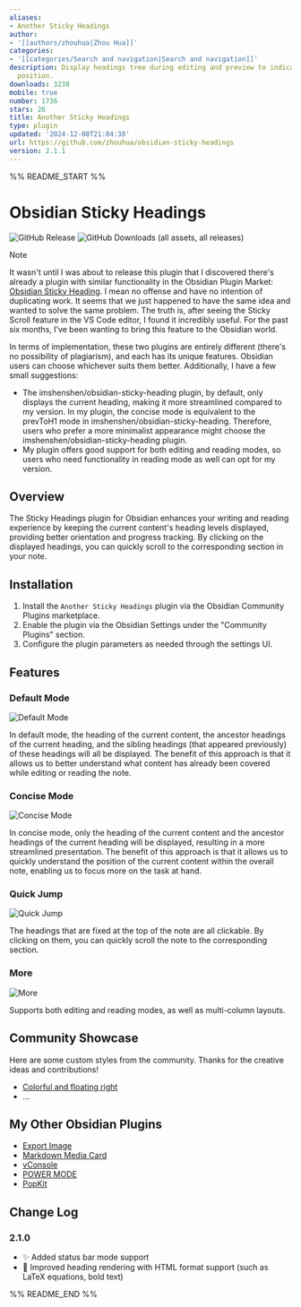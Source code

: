 ```yaml
---
aliases:
- Another Sticky Headings
author:
- '[[authors/zhouhua|Zhou Hua]]'
categories:
- '[[categories/Search and navigation|Search and navigation]]'
description: Display headings tree during editing and preview to indicate the current
  position.
downloads: 3238
mobile: true
number: 1736
stars: 26
title: Another Sticky Headings
type: plugin
updated: '2024-12-08T21:04:38'
url: https://github.com/zhouhua/obsidian-sticky-headings
version: 2.1.1
---
```


%% README_START %%

# Obsidian Sticky Headings

![GitHub Release](https://img.shields.io/github/v/release/zhouhua/obsidian-sticky-headings?include_prereleases&style=flat) ![GitHub Downloads (all assets, all releases)](https://img.shields.io/github/downloads/zhouhua/obsidian-sticky-headings/total?style=flat)

> [!NOTE]
>
> It wasn't until I was about to release this plugin that I discovered there's already a plugin with similar functionality in the Obsidian Plugin Market: [Obsidian Sticky Heading](https://github.com/imshenshen/obsidian-sticky-heading). I mean no offense and have no intention of duplicating work. It seems that we just happened to have the same idea and wanted to solve the same problem. The truth is, after seeing the Sticky Scroll feature in the VS Code editor, I found it incredibly useful. For the past six months, I’ve been wanting to bring this feature to the Obsidian world.
>
> In terms of implementation, these two plugins are entirely different (there's no possibility of plagiarism), and each has its unique features. Obsidian users can choose whichever suits them better. Additionally, I have a few small suggestions:
>
> * The imshenshen/obsidian-sticky-heading plugin, by default, only displays the current heading, making it more streamlined compared to my version. In my plugin, the concise mode is equivalent to the prevToH1 mode in imshenshen/obsidian-sticky-heading. Therefore, users who prefer a more minimalist appearance might choose the imshenshen/obsidian-sticky-heading plugin.
> * My plugin offers good support for both editing and reading modes, so users who need functionality in reading mode as well can opt for my version.

## Overview

The Sticky Headings plugin for Obsidian enhances your writing and reading experience by keeping the current content's heading levels displayed, providing better orientation and progress tracking. By clicking on the displayed headings, you can quickly scroll to the corresponding section in your note.

## Installation

1. Install the `Another Sticky Headings` plugin via the Obsidian Community Plugins marketplace.
2. Enable the plugin via the Obsidian Settings under the "Community Plugins" section.
3. Configure the plugin parameters as needed through the settings UI.

## Features

### Default Mode

![Default Mode](https://raw.githubusercontent.com/zhouhua/obsidian-sticky-headings/HEAD/screenshots/defaultMode.gif)

In default mode, the heading of the current content, the ancestor headings of the current heading, and the sibling headings (that appeared previously) of these headings will all be displayed. The benefit of this approach is that it allows us to better understand what content has already been covered while editing or reading the note.

### Concise Mode

![Concise Mode](https://raw.githubusercontent.com/zhouhua/obsidian-sticky-headings/HEAD/screenshots/conciseMode.gif)

In concise mode, only the heading of the current content and the ancestor headings of the current heading will be displayed, resulting in a more streamlined presentation. The benefit of this approach is that it allows us to quickly understand the position of the current content within the overall note, enabling us to focus more on the task at hand.

### Quick Jump

![Quick Jump](https://raw.githubusercontent.com/zhouhua/obsidian-sticky-headings/HEAD/screenshots/quickJump.gif)

The headings that are fixed at the top of the note are all clickable. By clicking on them, you can quickly scroll the note to the corresponding section.

### More

![More](https://raw.githubusercontent.com/zhouhua/obsidian-sticky-headings/HEAD/screenshots/more.gif)

Supports both editing and reading modes, as well as multi-column layouts.

## Community Showcase

Here are some custom styles from the community. Thanks for the creative ideas and contributions!

* [Colorful and floating right](https://gist.github.com/Aiuanyu/8539a8425435406ea79cbc64eaea6082)
* ...

## My Other Obsidian Plugins

* [Export Image](https://github.com/zhouhua/obsidian-export-image)
* [Markdown Media Card](https://github.com/zhouhua/obsidian-markdown-media-card)
* [vConsole](https://github.com/zhouhua/obsidian-vconsole)
* [POWER MODE](https://github.com/zhouhua/obsidian-power-mode)
* [PopKit](https://github.com/zhouhua/obsidian-popkit)

## Change Log

### 2.1.0

* ✨ Added status bar mode support
* 🎨 Improved heading rendering with HTML format support (such as LaTeX equations, bold text)


%% README_END %%